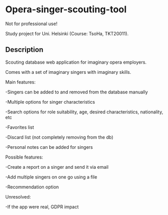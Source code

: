 # Opera-singer-scouting-tool
Not for professional use!

Study project for Uni. Helsinki (Course: TsoHa, TKT20011).

## Description
Scouting database web application for imaginary opera employers.

Comes with a set of imaginary singers with imaginary skills.

Main features:

-Singers can be added to and removed from the database manually

-Multiple options for singer characteristics

-Search options for role suitability, age, desired characteristics, nationality, etc

-Favorites list

-Discard list (not completely removing from the db)

-Personal notes can be added for singers


Possible features:

-Create a report on a singer and send it via email

-Add multiple singers on one go using a file

-Recommendation option

Unresolved:

-If the app were real, GDPR impact
